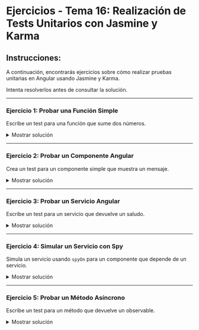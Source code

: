 # **Ejercicios - Tema 16: Realización de Tests Unitarios con Jasmine y Karma**

## **Instrucciones:**
A continuación, encontrarás ejercicios sobre cómo realizar pruebas unitarias en Angular usando Jasmine y Karma.

Intenta resolverlos antes de consultar la solución.

---

### **Ejercicio 1: Probar una Función Simple**
Escribe un test para una función que sume dos números.

<details><summary>Mostrar solución</summary>

#### **Archivo: `math.util.ts`**
```ts
export function sumar(a: number, b: number): number {
  return a + b;
}
```

#### **Archivo: `math.util.spec.ts`**
```ts
describe('sumar', () => {
  it('debería sumar dos números correctamente', () => {
    expect(sumar(2, 3)).toBe(5);
  });

  it('debería manejar números negativos', () => {
    expect(sumar(-2, 3)).toBe(1);
  });
});
```
</details>

---

### **Ejercicio 2: Probar un Componente Angular**
Crea un test para un componente simple que muestra un mensaje.

<details><summary>Mostrar solución</summary>

#### **Archivo: `mensaje.component.ts`**
```ts
import { Component } from '@angular/core';

@Component({
  selector: 'app-mensaje',
  template: '<p>{{ mensaje }}</p>'
})
export class MensajeComponent {
  mensaje = 'Hola Mundo';
}
```

#### **Archivo: `mensaje.component.spec.ts`**
```ts
import { ComponentFixture, TestBed } from '@angular/core/testing';
import { MensajeComponent } from './mensaje.component';

describe('MensajeComponent', () => {
  let component: MensajeComponent;
  let fixture: ComponentFixture<MensajeComponent>;

  beforeEach(() => {
    TestBed.configureTestingModule({
      declarations: [MensajeComponent]
    });

    fixture = TestBed.createComponent(MensajeComponent);
    component = fixture.componentInstance;
    fixture.detectChanges();
  });

  it('debería mostrar el mensaje "Hola Mundo"', () => {
    const compiled = fixture.nativeElement as HTMLElement;
    expect(compiled.querySelector('p')?.textContent).toContain('Hola Mundo');
  });
});
```
</details>

---

### **Ejercicio 3: Probar un Servicio Angular**
Escribe un test para un servicio que devuelve un saludo.

<details><summary>Mostrar solución</summary>

#### **Archivo: `saludo.service.ts`**
```ts
import { Injectable } from '@angular/core';

@Injectable({ providedIn: 'root' })
export class SaludoService {
  obtenerSaludo(nombre: string): string {
    return `Hola, ${nombre}`;
  }
}
```

#### **Archivo: `saludo.service.spec.ts`**
```ts
import { TestBed } from '@angular/core/testing';
import { SaludoService } from './saludo.service';

describe('SaludoService', () => {
  let service: SaludoService;

  beforeEach(() => {
    TestBed.configureTestingModule({});
    service = TestBed.inject(SaludoService);
  });

  it('debería devolver un saludo', () => {
    expect(service.obtenerSaludo('Carlos')).toBe('Hola, Carlos');
  });
});
```
</details>

---

### **Ejercicio 4: Simular un Servicio con Spy**
Simula un servicio usando `spyOn` para un componente que depende de un servicio.

<details><summary>Mostrar solución</summary>

#### **Archivo: `usuario.service.ts`**
```ts
import { Injectable } from '@angular/core';

@Injectable({ providedIn: 'root' })
export class UsuarioService {
  obtenerNombre(): string {
    return 'Juan';
  }
}
```

#### **Archivo: `usuario.component.ts`**
```ts
import { Component } from '@angular/core';
import { UsuarioService } from './usuario.service';

@Component({
  selector: 'app-usuario',
  template: '<p>{{ nombre }}</p>'
})
export class UsuarioComponent {
  nombre = '';

  constructor(private usuarioService: UsuarioService) {
    this.nombre = this.usuarioService.obtenerNombre();
  }
}
```

#### **Archivo: `usuario.component.spec.ts`**
```ts
import { ComponentFixture, TestBed } from '@angular/core/testing';
import { UsuarioComponent } from './usuario.component';
import { UsuarioService } from './usuario.service';

describe('UsuarioComponent', () => {
  let component: UsuarioComponent;
  let fixture: ComponentFixture<UsuarioComponent>;
  let usuarioServiceSpy: jasmine.SpyObj<UsuarioService>;

  beforeEach(() => {
    const spy = jasmine.createSpyObj('UsuarioService', ['obtenerNombre']);

    TestBed.configureTestingModule({
      declarations: [UsuarioComponent],
      providers: [{ provide: UsuarioService, useValue: spy }]
    });

    fixture = TestBed.createComponent(UsuarioComponent);
    component = fixture.componentInstance;
    usuarioServiceSpy = TestBed.inject(UsuarioService) as jasmine.SpyObj<UsuarioService>;
  });

  it('debería mostrar el nombre del usuario', () => {
    usuarioServiceSpy.obtenerNombre.and.returnValue('María');
    fixture.detectChanges();
    expect(component.nombre).toBe('María');
  });
});
```
</details>

---

### **Ejercicio 5: Probar un Método Asíncrono**
Escribe un test para un método que devuelve un observable.

<details><summary>Mostrar solución</summary>

#### **Archivo: `datos.service.ts`**
```ts
import { Injectable } from '@angular/core';
import { of, Observable } from 'rxjs';

@Injectable({ providedIn: 'root' })
export class DatosService {
  obtenerDatos(): Observable<string[]> {
    return of(['dato1', 'dato2', 'dato3']);
  }
}
```

#### **Archivo: `datos.service.spec.ts`**
```ts
import { TestBed } from '@angular/core/testing';
import { DatosService } from './datos.service';

describe('DatosService', () => {
  let service: DatosService;

  beforeEach(() => {
    TestBed.configureTestingModule({});
    service = TestBed.inject(DatosService);
  });

  it('debería devolver un array de datos', (done) => {
    service.obtenerDatos().subscribe((datos) => {
      expect(datos.length).toBe(3);
      expect(datos).toContain('dato1');
      done();
    });
  });
});
```
</details>
